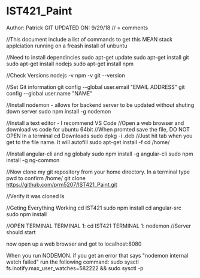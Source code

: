 # IST421_Paint
Author: Patrick
GIT UPDATED ON: 9/29/18
// = comments

//This document include a list of commands to get this MEAN stack applciation running on a freash install of unbuntu

//Need to install dependincies
sudo apt-get update
sudo apt-get install git
sudo apt-get install nodejs
sudo apt-get install npm

//Check Versions
nodejs -v
npm -v
git --version

//Set Git information
git config --global user.email "EMAIL ADDRESS"
git config --global user.name "NAME"

//Install nodemon - allows for backend server to be updated without shuting down server
sudo npm install -g nodemon

//Install a text editor - I recommend VS Code
//Open a web browser and download vs code for ubuntu 64bit
//When promted save the file, DO NOT OPEN
In a terminal
cd Downloads
sudo dpkg -i <filename>.deb //Just hit tab when you get to the file name. It will autofill
sudo apt-get install -f
cd /home/<your-name>

//Install angular-cli and ng globaly
sudo npm install -g angular-cli
sudo npm install -g ng-common

//Now clone my git repository from your home directory. In a terminal type pwd to confirm /home/<user-name>
git clone https://github.com/prm5207/IST421_Paint.git

//Verify it was cloned
ls

//Geting Everything Working
cd IST421
sudo npm install
cd angular-src
sudo npm install

//OPEN TERMINAL
TERMINAL 1: cd IST421
TERMINAL 1: nodemon //Server should start

now open up a web browser and got to localhost:8080

When you  run NODEMON. if you get an error that says "nodemon internal watch failed" run the following command:
sudo sysctl fs.inotify.max_user_watches=582222 && sudo sysctl -p
